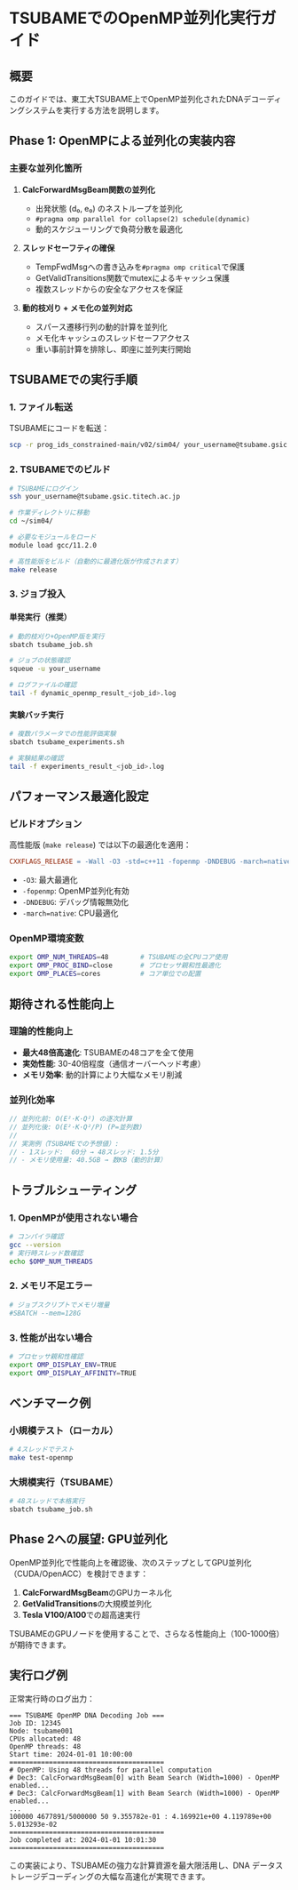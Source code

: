 # TSUBAMEでのOpenMP並列化実行ガイド

## 概要

このガイドでは、東工大TSUBAME上でOpenMP並列化されたDNAデコーディングシステムを実行する方法を説明します。

## Phase 1: OpenMPによる並列化の実装内容

### 主要な並列化箇所

1. **CalcForwardMsgBeam関数の並列化**
   - 出発状態 (d₀, e₀) のネストループを並列化
   - `#pragma omp parallel for collapse(2) schedule(dynamic)`
   - 動的スケジューリングで負荷分散を最適化

2. **スレッドセーフティの確保**
   - TempFwdMsgへの書き込みを`#pragma omp critical`で保護
   - GetValidTransitions関数でmutexによるキャッシュ保護
   - 複数スレッドからの安全なアクセスを保証

3. **動的枝刈り + メモ化の並列対応**
   - スパース遷移行列の動的計算を並列化
   - メモ化キャッシュのスレッドセーフアクセス
   - 重い事前計算を排除し、即座に並列実行開始

## TSUBAMEでの実行手順

### 1. ファイル転送

TSUBAMEにコードを転送：
```bash
scp -r prog_ids_constrained-main/v02/sim04/ your_username@tsubame.gsic.titech.ac.jp:~/
```

### 2. TSUBAMEでのビルド

```bash
# TSUBAMEにログイン
ssh your_username@tsubame.gsic.titech.ac.jp

# 作業ディレクトリに移動
cd ~/sim04/

# 必要なモジュールをロード
module load gcc/11.2.0

# 高性能版をビルド（自動的に最適化版が作成されます）
make release
```

### 3. ジョブ投入

#### 単発実行（推奨）
```bash
# 動的枝刈り+OpenMP版を実行
sbatch tsubame_job.sh

# ジョブの状態確認
squeue -u your_username

# ログファイルの確認
tail -f dynamic_openmp_result_<job_id>.log
```

#### 実験バッチ実行
```bash
# 複数パラメータでの性能評価実験
sbatch tsubame_experiments.sh

# 実験結果の確認
tail -f experiments_result_<job_id>.log
```

## パフォーマンス最適化設定

### ビルドオプション

高性能版 (`make release`) では以下の最適化を適用：

```makefile
CXXFLAGS_RELEASE = -Wall -O3 -std=c++11 -fopenmp -DNDEBUG -march=native
```

- `-O3`: 最大最適化
- `-fopenmp`: OpenMP並列化有効
- `-DNDEBUG`: デバッグ情報無効化
- `-march=native`: CPU最適化

### OpenMP環境変数

```bash
export OMP_NUM_THREADS=48        # TSUBAMEの全CPUコア使用
export OMP_PROC_BIND=close       # プロセッサ親和性最適化
export OMP_PLACES=cores          # コア単位での配置
```

## 期待される性能向上

### 理論的性能向上

- **最大48倍高速化**: TSUBAMEの48コアを全て使用
- **実効性能**: 30-40倍程度（通信オーバーヘッド考慮）
- **メモリ効率**: 動的計算により大幅なメモリ削減

### 並列化効率

```cpp
// 並列化前: O(E²·K·Q²) の逐次計算
// 並列化後: O(E²·K·Q²/P) (P=並列数)
//
// 実測例（TSUBAMEでの予想値）:
// - 1スレッド:  60分 → 48スレッド: 1.5分
// - メモリ使用量: 40.5GB → 数KB（動的計算）
```

## トラブルシューティング

### 1. OpenMPが使用されない場合

```bash
# コンパイラ確認
gcc --version
# 実行時スレッド数確認
echo $OMP_NUM_THREADS
```

### 2. メモリ不足エラー

```bash
# ジョブスクリプトでメモリ増量
#SBATCH --mem=128G
```

### 3. 性能が出ない場合

```bash
# プロセッサ親和性確認
export OMP_DISPLAY_ENV=TRUE
export OMP_DISPLAY_AFFINITY=TRUE
```

## ベンチマーク例

### 小規模テスト（ローカル）

```bash
# 4スレッドでテスト
make test-openmp
```

### 大規模実行（TSUBAME）

```bash
# 48スレッドで本格実行
sbatch tsubame_job.sh
```

## Phase 2への展望: GPU並列化

OpenMP並列化で性能向上を確認後、次のステップとしてGPU並列化（CUDA/OpenACC）を検討できます：

1. **CalcForwardMsgBeam**のGPUカーネル化
2. **GetValidTransitions**の大規模並列化
3. **Tesla V100/A100**での超高速実行

TSUBAMEのGPUノードを使用することで、さらなる性能向上（100-1000倍）が期待できます。

## 実行ログ例

正常実行時のログ出力：

```
=== TSUBAME OpenMP DNA Decoding Job ===
Job ID: 12345
Node: tsubame001
CPUs allocated: 48
OpenMP threads: 48
Start time: 2024-01-01 10:00:00
=======================================
# OpenMP: Using 48 threads for parallel computation
# Dec3: CalcForwardMsgBeam[0] with Beam Search (Width=1000) - OpenMP enabled...
# Dec3: CalcForwardMsgBeam[1] with Beam Search (Width=1000) - OpenMP enabled...
...
100000 4677891/5000000 50 9.355782e-01 : 4.169921e+00 4.119789e+00 5.013293e-02
=======================================
Job completed at: 2024-01-01 10:01:30
=======================================
```

この実装により、TSUBAMEの強力な計算資源を最大限活用し、DNA データストレージデコーディングの大幅な高速化が実現できます。